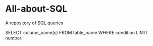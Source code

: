 # All-about-SQL
A repository of SQL queries

SELECT column_name(s)
FROM table_name
WHERE condition
LIMIT number;
